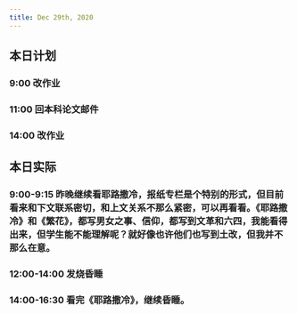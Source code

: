 ```yaml
---
title: Dec 29th, 2020
---
```


## 本日计划
### 9:00 改作业
### 11:00 回本科论文邮件
### 14:00 改作业
## 本日实际
### 9:00-9:15 昨晚继续看耶路撒冷，报纸专栏是个特别的形式，但目前看来和下文联系密切，和上文关系不那么紧密，可以再看看。《耶路撒冷》和《繁花》，都写男女之事、信仰，都写到文革和六四，我能看得出来，但学生能不能理解呢？就好像也许他们也写到土改，但我并不那么在意。
### 12:00-14:00 发烧昏睡
### 14:00-16:30 看完《耶路撒冷》，继续昏睡。
### 
